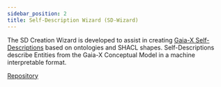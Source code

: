 ```yaml
---
sidebar_position: 2
title: Self-Description Wizard (SD-Wizard)
---
```


The SD Creation Wizard is developed to assist in creating [Gaia-X Self-Descriptions](https://gaia-x.gitlab.io/technical-committee/architecture-document/self-description/) based on ontologies and SHACL shapes. Self-Descriptions describe Entities from the Gaia-X Conceptual Model in a machine interpretable format. 

<div class="mtp-3">
    <a href="https://github.com/eclipse-xfsc/org.eclipse.xfsc" target="_blank" class="primaryBtn">Repository</a>
</div>
